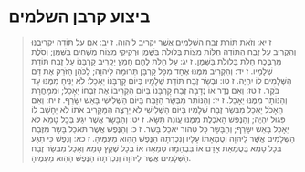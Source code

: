 # ביצוע קרבן השלמים

> ז יא: וְזֹאת תּוֹרַת זֶבַח הַשְּׁלָמִים אֲשֶׁר יַקְרִיב לַיהוָה.
> ז יב: אִם עַל תּוֹדָה יַקְרִיבֶנּוּ וְהִקְרִיב עַל זֶבַח הַתּוֹדָה חַלּוֹת מַצּוֹת בְּלוּלֹת בַּשֶּׁמֶן וּרְקִיקֵי מַצּוֹת מְשֻׁחִים בַּשָּׁמֶן; וְסֹלֶת מֻרְבֶּכֶת חַלֹּת בְּלוּלֹת בַּשָּׁמֶן.
> ז יג: עַל חַלֹּת לֶחֶם חָמֵץ יַקְרִיב קָרְבָּנוֹ עַל זֶבַח תּוֹדַת שְׁלָמָיו.
> ז יד: וְהִקְרִיב מִמֶּנּוּ אֶחָד מִכָּל קָרְבָּן תְּרוּמָה לַיהוָה; לַכֹּהֵן הַזֹּרֵק אֶת דַּם הַשְּׁלָמִים לוֹ יִהְיֶה.
> ז טו: וּבְשַׂר זֶבַח תּוֹדַת שְׁלָמָיו בְּיוֹם קָרְבָּנוֹ יֵאָכֵל:  לֹא יַנִּיחַ מִמֶּנּוּ עַד בֹּקֶר.
> ז טז: וְאִם נֶדֶר אוֹ נְדָבָה זֶבַח קָרְבָּנוֹ בְּיוֹם הַקְרִיבוֹ אֶת זִבְחוֹ יֵאָכֵל; וּמִמָּחֳרָת וְהַנּוֹתָר מִמֶּנּוּ יֵאָכֵל.
> ז יז: וְהַנּוֹתָר מִבְּשַׂר הַזָּבַח בַּיּוֹם הַשְּׁלִישִׁי בָּאֵשׁ יִשָּׂרֵף.
> ז יח: וְאִם הֵאָכֹל יֵאָכֵל מִבְּשַׂר זֶבַח שְׁלָמָיו בַּיּוֹם הַשְּׁלִישִׁי לֹא יֵרָצֶה הַמַּקְרִיב אֹתוֹ לֹא יֵחָשֵׁב לוֹ פִּגּוּל יִהְיֶה; וְהַנֶּפֶשׁ הָאֹכֶלֶת מִמֶּנּוּ עֲוֹנָהּ תִּשָּׂא.
> ז יט: וְהַבָּשָׂר אֲשֶׁר יִגַּע בְּכָל טָמֵא לֹא יֵאָכֵל בָּאֵשׁ יִשָּׂרֵף; וְהַבָּשָׂר כָּל טָהוֹר יֹאכַל בָּשָׂר.
> ז כ: וְהַנֶּפֶשׁ אֲשֶׁר תֹּאכַל בָּשָׂר מִזֶּבַח הַשְּׁלָמִים אֲשֶׁר לַיהוָה וְטֻמְאָתוֹ עָלָיו וְנִכְרְתָה הַנֶּפֶשׁ הַהִוא מֵעַמֶּיהָ.
> ז כא: וְנֶפֶשׁ כִּי תִגַּע בְּכָל טָמֵא בְּטֻמְאַת אָדָם אוֹ בִּבְהֵמָה טְמֵאָה אוֹ בְּכָל שֶׁקֶץ טָמֵא וְאָכַל מִבְּשַׂר זֶבַח הַשְּׁלָמִים אֲשֶׁר לַיהוָה וְנִכְרְתָה הַנֶּפֶשׁ הַהִוא מֵעַמֶּיהָ. 
 

